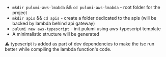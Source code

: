 - `mkdir pulumi-aws-lmabda` && `cd pulumi-aws-lmabda` - root folder for the project
- `mkdir apis` && `cd apis` - create a folder dedicated to the apis (will be backed by lambda behind api gateway)
- `pulumi new aws-typescript` - init pulumi using aws-typescript template
- A minimalistic structure will be generated

:warning: typescript is added as part of dev dependencies to make the tsc run better while compiling the lambda function's code.